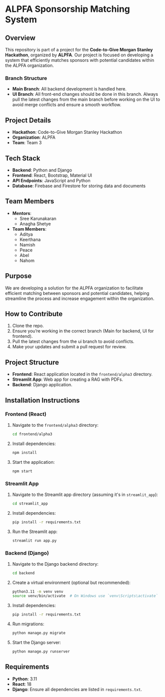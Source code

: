 # ALPFA Sponsorship Matching System

## Overview

This repository is part of a project for the **Code-to-Give Morgan Stanley Hackathon**, organized by **ALPFA**. Our project is focused on developing a system that efficiently matches sponsors with potential candidates within the ALPFA organization.

### Branch Structure

- **Main Branch**: All backend development is handled here.
- **UI Branch**: All front-end changes should be done in this branch. Always pull the latest changes from the main branch before working on the UI to avoid merge conflicts and ensure a smooth workflow.

## Project Details

- **Hackathon**: Code-to-Give Morgan Stanley Hackathon
- **Organization**: ALPFA
- **Team**: Team 3

## Tech Stack

- **Backend**: Python and Django
- **Frontend**: React, Bootstrap, Material UI
- **API Endpoints**: JavaScript and Python
- **Database**: Firebase and Firestore for storing data and documents

## Team Members

- **Mentors**:
  - Sree Karunakaran
  - Anagha Shetye
- **Team Members**:
  - Aditya
  - Keerthana
  - Namish
  - Peace
  - Abel
  - Nahom

## Purpose

We are developing a solution for the ALPFA organization to facilitate efficient matching between sponsors and potential candidates, helping streamline the process and increase engagement within the organization.

## How to Contribute

1. Clone the repo.
2. Ensure you’re working in the correct branch (Main for backend, UI for frontend).
3. Pull the latest changes from the ui branch to avoid conflicts.
4. Make your updates and submit a pull request for review.

## Project Structure

- **Frontend**: React application located in the `frontend/alpha3` directory.
- **Streamlit App**: Web app for creating a RAG with PDFs.
- **Backend**: Django application.

## Installation Instructions

### Frontend (React)

1. Navigate to the `frontend/alpha3` directory:
   ```bash
   cd frontend/alpha3
   ```
2. Install dependencies:
   ```bash
   npm install
   ```
3. Start the application:
   ```bash
   npm start
   ```

### Streamlit App

1. Navigate to the Streamlit app directory (assuming it's in `streamlit_app`):
   ```bash
   cd streamlit_app
   ```
2. Install dependencies:
   ```bash
   pip install -r requirements.txt
   ```
3. Run the Streamlit app:
   ```bash
   streamlit run app.py
   ```

### Backend (Django)

1. Navigate to the Django backend directory:
   ```bash
   cd backend
   ```
2. Create a virtual environment (optional but recommended):
   ```bash
   python3.11 -m venv venv
   source venv/bin/activate  # On Windows use `venv\Scripts\activate`
   ```
3. Install dependencies:
   ```bash
   pip install -r requirements.txt
   ```
4. Run migrations:
   ```bash
   python manage.py migrate
   ```
5. Start the Django server:
   ```bash
   python manage.py runserver
   ```

## Requirements

- **Python**: 3.11
- **React**: 18
- **Django**: Ensure all dependencies are listed in `requirements.txt`.
